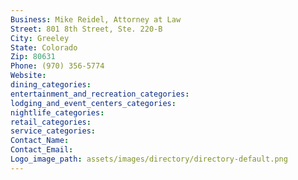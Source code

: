 ```yaml
---
Business: Mike Reidel, Attorney at Law
Street: 801 8th Street, Ste. 220-B
City: Greeley
State: Colorado
Zip: 80631
Phone: (970) 356-5774
Website: 
dining_categories: 
entertainment_and_recreation_categories: 
lodging_and_event_centers_categories: 
nightlife_categories: 
retail_categories: 
service_categories: 
Contact_Name: 
Contact_Email: 
Logo_image_path: assets/images/directory/directory-default.png
---
```

